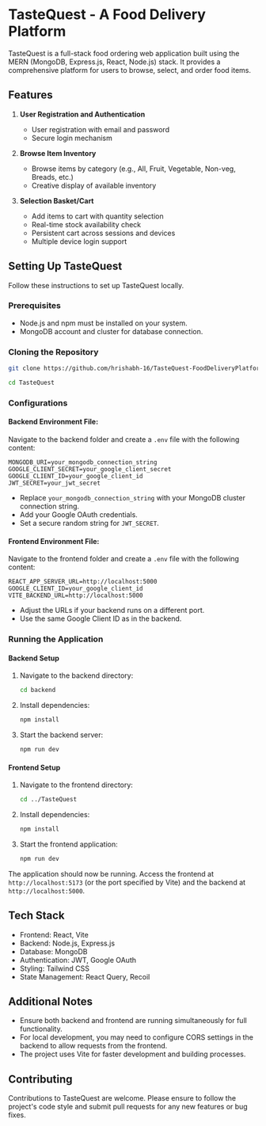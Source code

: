 # TasteQuest - A Food Delivery Platform

TasteQuest is a full-stack food ordering web application built using the MERN (MongoDB, Express.js, React, Node.js) stack. It provides a comprehensive platform for users to browse, select, and order food items.

## Features

1. **User Registration and Authentication**
   - User registration with email and password
   - Secure login mechanism

2. **Browse Item Inventory**
   - Browse items by category (e.g., All, Fruit, Vegetable, Non-veg, Breads, etc.)
   - Creative display of available inventory

3. **Selection Basket/Cart**
   - Add items to cart with quantity selection
   - Real-time stock availability check
   - Persistent cart across sessions and devices
   - Multiple device login support



## Setting Up TasteQuest

Follow these instructions to set up TasteQuest locally.

### Prerequisites

- Node.js and npm must be installed on your system.
- MongoDB account and cluster for database connection.

### Cloning the Repository

```bash
git clone https://github.com/hrishabh-16/TasteQuest-FoodDeliveryPlatform.git

cd TasteQuest
```

### Configurations

#### Backend Environment File:

Navigate to the backend folder and create a `.env` file with the following content:

```
MONGODB_URI=your_mongodb_connection_string
GOOGLE_CLIENT_SECRET=your_google_client_secret
GOOGLE_CLIENT_ID=your_google_client_id
JWT_SECRET=your_jwt_secret
```

- Replace `your_mongodb_connection_string` with your MongoDB cluster connection string.
- Add your Google OAuth credentials.
- Set a secure random string for `JWT_SECRET`.

#### Frontend Environment File:

Navigate to the frontend folder and create a `.env` file with the following content:

```
REACT_APP_SERVER_URL=http://localhost:5000
GOOGLE_CLIENT_ID=your_google_client_id
VITE_BACKEND_URL=http://localhost:5000
```

- Adjust the URLs if your backend runs on a different port.
- Use the same Google Client ID as in the backend.

### Running the Application

#### Backend Setup

1. Navigate to the backend directory:
   ```bash
   cd backend
   ```

2. Install dependencies:
   ```bash
   npm install
   ```

3. Start the backend server:
   ```bash
   npm run dev
   ```

#### Frontend Setup

1. Navigate to the frontend directory:
   ```bash
   cd ../TasteQuest
   ```

2. Install dependencies:
   ```bash
   npm install
   ```

3. Start the frontend application:
   ```bash
   npm run dev
   ```

The application should now be running. Access the frontend at `http://localhost:5173` (or the port specified by Vite) and the backend at `http://localhost:5000`.

## Tech Stack

- Frontend: React, Vite
- Backend: Node.js, Express.js
- Database: MongoDB
- Authentication: JWT, Google OAuth
- Styling: Tailwind CSS
- State Management: React Query, Recoil

## Additional Notes

- Ensure both backend and frontend are running simultaneously for full functionality.
- For local development, you may need to configure CORS settings in the backend to allow requests from the frontend.
- The project uses Vite for faster development and building processes.

## Contributing

Contributions to TasteQuest are welcome. Please ensure to follow the project's code style and submit pull requests for any new features or bug fixes.

